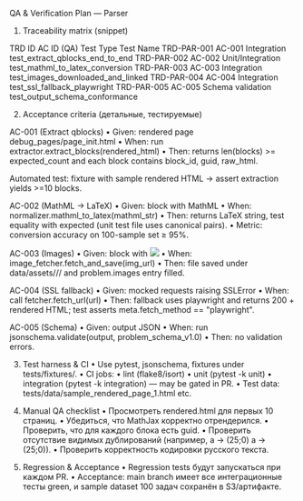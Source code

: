 QA & Verification Plan — Parser

1. Traceability matrix (snippet)

TRD ID	AC ID (QA)	Test Type	Test Name
TRD-PAR-001	AC-001	Integration	test_extract_qblocks_end_to_end
TRD-PAR-002	AC-002	Unit/Integration	test_mathml_to_latex_conversion
TRD-PAR-003	AC-003	Integration	test_images_downloaded_and_linked
TRD-PAR-004	AC-004	Integration	test_ssl_fallback_playwright
TRD-PAR-005	AC-005	Schema validation	test_output_schema_conformance

2. Acceptance criteria (детальные, тестируемые)

AC-001 (Extract qblocks)
	•	Given: rendered page debug_pages/page_init.html
	•	When: run extractor.extract_blocks(rendered_html)
	•	Then: returns len(blocks) >= expected_count and each block contains block_id, guid, raw_html.

Automated test: fixture with sample rendered HTML -> assert extraction yields >=10 blocks.

AC-002 (MathML → LaTeX)
	•	Given: block with MathML
	•	When: normalizer.mathml_to_latex(mathml_str)
	•	Then: returns LaTeX string, test equality with expected (unit test file uses canonical pairs).
	•	Metric: conversion accuracy on 100-sample set ≥ 95%.

AC-003 (Images)
	•	Given: block with <img src="...">
	•	When: image_fetcher.fetch_and_save(img_url)
	•	Then: file saved under data/assets/<proj>/<guid>/<filename> and problem.images entry filled.

AC-004 (SSL fallback)
	•	Given: mocked requests raising SSLError
	•	When: call fetcher.fetch_url(url)
	•	Then: fallback uses playwright and returns 200 + rendered HTML; test asserts meta.fetch_method == "playwright".

AC-005 (Schema)
	•	Given: output JSON
	•	When: run jsonschema.validate(output, problem_schema_v1.0)
	•	Then: no validation errors.

3. Test harness & CI
	•	Use pytest, jsonschema, fixtures under tests/fixtures/.
	•	CI jobs:
	•	lint (flake8/isort)
	•	unit (pytest -k unit)
	•	integration (pytest -k integration) — may be gated in PR.
	•	Test data: tests/data/sample_rendered_page_1.html etc.

4. Manual QA checklist
	•	Просмотреть rendered.html для первых 10 страниц.
	•	Убедиться, что MathJax корректно отрендерился.
	•	Проверить, что для каждого блока есть guid.
	•	Проверить отсутствие видимых дублирований (например, a → (25;0) a → (25;0)).
	•	Проверить корректность кодировки русского текста.

5. Regression & Acceptance
	•	Regression tests будут запускаться при каждом PR.
	•	Acceptance: main branch имеет все интеграционные тесты green, и sample dataset 100 задач сохранён в S3/артифакте.
